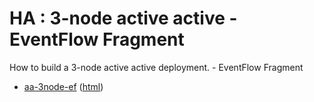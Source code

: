 # HA : 3-node active active - EventFlow Fragment

How to build a 3-node active active deployment. - EventFlow Fragment

* [aa-3node-ef](src/site/markdown/index.md) ([html](https://tibcosoftware.github.io/tibco-streaming-samples/10.4.2/highavailability/aa-3node/aa-3node-ef/))
